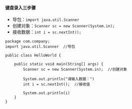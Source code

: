 #### 键盘录入三步骤

- 导包：`import java.util.Scanner`
- 创建对象：`Scanner sc = new Scanner(System.in);`
- 接收数据：`int i = sc.nextInt();`

```
package com.company;
import java.util.Scanner  //导包

public class HelloWorld {

    public static void main(String[] args) {
		Scanner sc = new Scanner(System.in);  //创建对象
		
		System.out.println("请输入数据：")
		int i = sc.nextInt();  //接收值
		
		System.out.println(i)
    }
}
```

